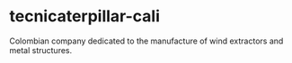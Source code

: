 # tecnicaterpillar-cali
Colombian company dedicated to the manufacture of wind extractors and metal structures.

